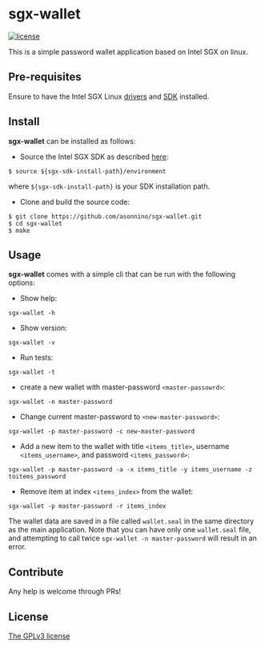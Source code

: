 # sgx-wallet
[![license](https://img.shields.io/badge/license-GPL3-brightgreen.svg)](https://github.com/asonnino/sgx-wallet/blob/master/LICENSE)

This is a simple password wallet application based on Intel SGX on linux. 


## Pre-requisites
Ensure to have the Intel SGX Linux [drivers](https://github.com/intel/linux-sgx-driver) and [SDK](https://github.com/intel/linux-sgx) installed.


## Install
**sgx-wallet** can be installed as follows:

  - Source the Intel SGX SDK as described [here](https://github.com/intel/linux-sgx#install-the-intelr-sgx-sdk-1):
```
$ source ${sgx-sdk-install-path}/environment
```
where `${sgx-sdk-install-path}` is your SDK installation path. 

  - Clone and build the source code:
```
$ git clone https://github.com/asonnino/sgx-wallet.git
$ cd sgx-wallet
$ make
```


## Usage
**sgx-wallet** comes with a simple cli that can be run with the following options:
  - Show help:
```
sgx-wallet -h
```

  - Show version:
```
sgx-wallet -v
```

  - Run tests:
```
sgx-wallet -t
``` 

  - create a new wallet with master-password `<master-passowrd>`:
```
sgx-wallet -n master-password
``` 

  - Change current master-password to `<new-master-password>`:
```
sgx-wallet -p master-password -c new-master-password
``` 

  - Add a new item to the wallet with title `<items_title>`, username `<items_username>`, and password `<items_password>`:
```
sgx-wallet -p master-password -a -x items_title -y items_username -z toitems_password
``` 

  - Remove item at index `<items_index>` from the wallet:
```
sgx-wallet -p master-password -r items_index
``` 
The wallet data are saved in a file called `wallet.seal` in the same directory as the main application. Note that you can have only one `wallet.seal` file, and attempting to call twice `sgx-wallet -n master-password` will result in an error.

## Contribute
Any help is welcome through PRs!


## License
[The GPLv3 license](https://www.gnu.org/licenses/gpl-3.0.en.html)


